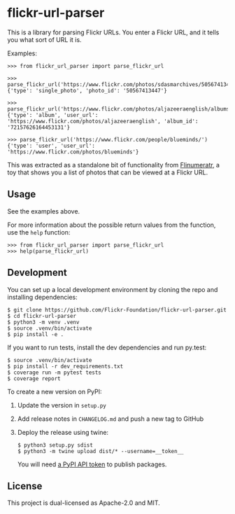 # flickr-url-parser

This is a library for parsing Flickr URLs.
You enter a Flickr URL, and it tells you what sort of URL it is.

Examples:

```pycon
>>> from flickr_url_parser import parse_flickr_url

>>> parse_flickr_url('https://www.flickr.com/photos/sdasmarchives/50567413447')
{'type': 'single_photo', 'photo_id': '50567413447'}

>>> parse_flickr_url('https://www.flickr.com/photos/aljazeeraenglish/albums/72157626164453131')
{'type': 'album', 'user_url': 'https://www.flickr.com/photos/aljazeeraenglish', 'album_id': '72157626164453131'}

>>> parse_flickr_url('https://www.flickr.com/people/blueminds/')
{'type': 'user', 'user_url': 'https://www.flickr.com/photos/blueminds'}
```

This was extracted as a standalone bit of functionality from [Flinumeratr], a toy that shows you a list of photos that can be viewed at a Flickr URL.

[Flinumeratr]: https://github.com/flickr-foundation/flinumeratr

## Usage

See the examples above.

For more information about the possible return values from the function, use the `help` function:

```pycon
>>> from flickr_url_parser import parse_flickr_url
>>> help(parse_flickr_url)
```

## Development

You can set up a local development environment by cloning the repo and installing dependencies:

```console
$ git clone https://github.com/Flickr-Foundation/flickr-url-parser.git
$ cd flickr-url-parser
$ python3 -m venv .venv
$ source .venv/bin/activate
$ pip install -e .
```

If you want to run tests, install the dev dependencies and run py.test:

```console
$ source .venv/bin/activate
$ pip install -r dev_requirements.txt
$ coverage run -m pytest tests
$ coverage report
```

To create a new version on PyPI:

1.  Update the version in `setup.py`
2.  Add release notes in `CHANGELOG.md` and push a new tag to GitHub
3.  Deploy the release using twine:

    ```console
    $ python3 setup.py sdist
    $ python3 -m twine upload dist/* --username=__token__
    ```
    
    You will need [a PyPI API token](https://pypi.org/help/#apitoken) to publish packages.

## License

This project is dual-licensed as Apache-2.0 and MIT.
